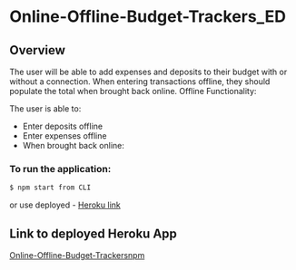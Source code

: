 # Online-Offline-Budget-Trackers_ED

## Overview

The user will be able to add expenses and deposits to their budget with or without a connection. When entering transactions offline, they should populate the total when brought back online.
Offline Functionality:

The user is able to:
- Enter deposits offline
- Enter expenses offline
- When brought back online:

### To run the application:
 ```sh
$ npm start from CLI
```
or use deployed - [Heroku link ](#Link-to-deployed-Heroku-App)

## Link to deployed Heroku App
[Online-Offline-Budget-Trackersnpm](https://offlinetrackered.herokuapp.com/)
